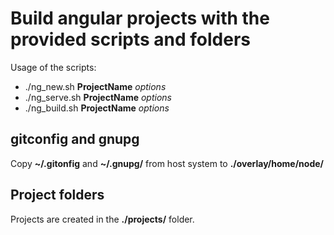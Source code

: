 # Build angular projects with the provided scripts and folders

Usage of the scripts:

- ./ng_new.sh **ProjectName** *options*
- ./ng_serve.sh **ProjectName** *options*
- ./ng_build.sh **ProjectName** *options*

## gitconfig and gnupg

Copy **~/.gitonfig** and **~/.gnupg/** from host system to **./overlay/home/node/**

## Project folders

Projects are created in the **./projects/** folder.

